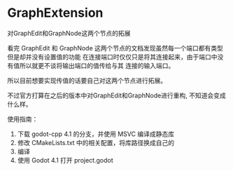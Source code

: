 # GraphExtension

对GraphEdit和GraphNode这两个节点的拓展

看完 GraphEdit 和 GraphNode 这两个节点的文档发现虽然每一个端口都有类型但是却并没有设置值的功能
在连接端口时仅仅只是将其连接起来，由于端口中没有值所以就更不谈将输出端口的值传给与其
连接的输入端口。

所以目前想要实现传值的话要自己对这两个节点进行拓展。

不过官方打算在之后的版本中对GraphEdit和GraphNode进行重构, 不知道会变成什么样。

使用指南：
1. 下载 godot-cpp 4.1 的分支，并使用 MSVC 编译成静态库
2. 修改 CMakeLists.txt 中的相关配置，将库路径换成自己的
3. 编译
4. 使用 Godot 4.1 打开 project.godot

